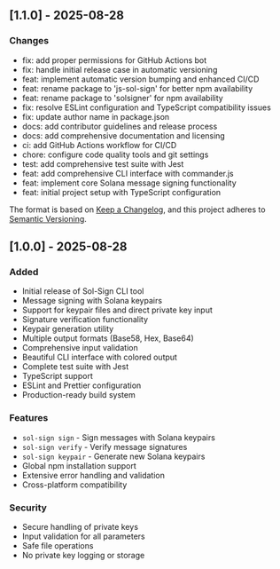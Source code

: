 ## [1.1.0] - 2025-08-28

### Changes
- fix: add proper permissions for GitHub Actions bot
- fix: handle initial release case in automatic versioning
- feat: implement automatic version bumping and enhanced CI/CD
- feat: rename package to 'js-sol-sign' for better npm availability
- feat: rename package to 'solsigner' for npm availability
- fix: resolve ESLint configuration and TypeScript compatibility issues
- fix: update author name in package.json
- docs: add contributor guidelines and release process
- docs: add comprehensive documentation and licensing
- ci: add GitHub Actions workflow for CI/CD
- chore: configure code quality tools and git settings
- test: add comprehensive test suite with Jest
- feat: add comprehensive CLI interface with commander.js
- feat: implement core Solana message signing functionality
- feat: initial project setup with TypeScript configuration


The format is based on [Keep a Changelog](https://keepachangelog.com/en/1.0.0/),
and this project adheres to [Semantic Versioning](https://semver.org/spec/v2.0.0.html).

## [1.0.0] - 2025-08-28

### Added
- Initial release of Sol-Sign CLI tool
- Message signing with Solana keypairs
- Support for keypair files and direct private key input
- Signature verification functionality
- Keypair generation utility
- Multiple output formats (Base58, Hex, Base64)
- Comprehensive input validation
- Beautiful CLI interface with colored output
- Complete test suite with Jest
- TypeScript support
- ESLint and Prettier configuration
- Production-ready build system

### Features
- `sol-sign sign` - Sign messages with Solana keypairs
- `sol-sign verify` - Verify message signatures
- `sol-sign keypair` - Generate new Solana keypairs
- Global npm installation support
- Extensive error handling and validation
- Cross-platform compatibility

### Security
- Secure handling of private keys
- Input validation for all parameters
- Safe file operations
- No private key logging or storage
